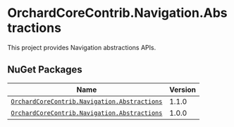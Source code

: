 # OrchardCoreContrib.Navigation.Abstractions

This project provides Navigation abstractions APIs.

## NuGet Packages

| Name | Version |
| --- | --- |
| [`OrchardCoreContrib.Navigation.Abstractions`](https://www.nuget.org/packages/OrchardCoreContrib.Navigation.Abstractions/1.1.0) | 1.1.0 |
| [`OrchardCoreContrib.Navigation.Abstractions`](https://www.nuget.org/packages/OrchardCoreContrib.Navigation.Abstractions/1.0.0) | 1.0.0 |
